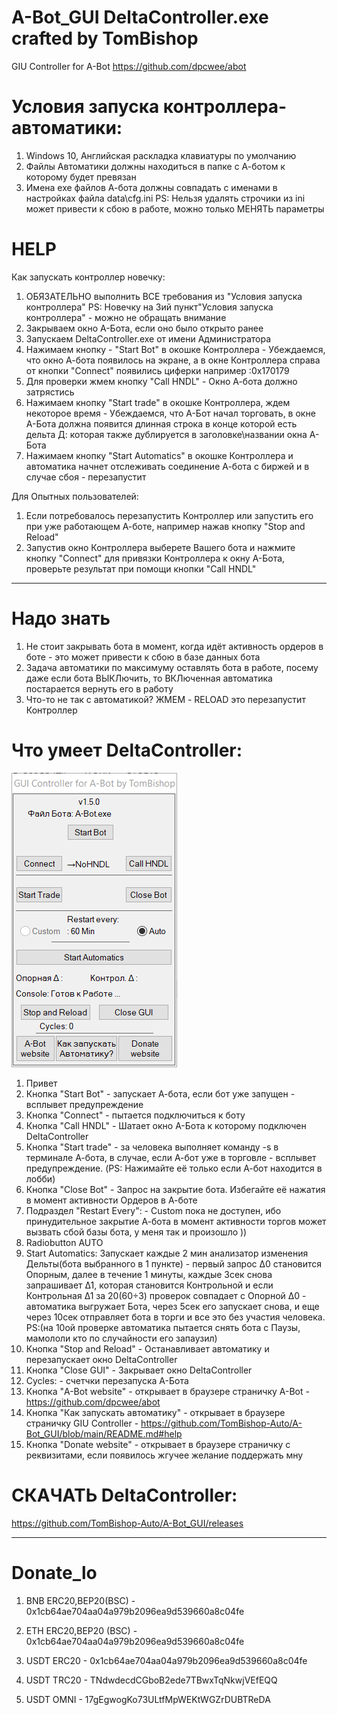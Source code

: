 # A-Bot_GUI DeltaController.exe crafted by TomBishop
GIU Controller for A-Bot https://github.com/dpcwee/abot

# Условия запуска контроллера-автоматики:
1. Windows 10, Английская раскладка клавиатуры по умолчанию
2. Файлы Автоматики должны находиться в папке с А-ботом к которому будет превязан
3. Имена exe файлов А-бота должны совпадать с именами в настройках файла data\cfg.ini PS: Нельзя удалять строчики из ini может привести к сбою в работе, можно только МЕНЯТЬ параметры

# HELP
Как запускать контроллер новечку:

1. ОБЯЗАТЕЛЬНО выполнить ВСЕ требования из "Условия запуска контроллера" PS: Новечку на 3ий пункт"Условия запуска контроллера" -  можно не обращать внимание
2. Закрываем окно А-Бота, если оно было открыто ранее
3. Запускаем DeltaController.exe от имени Администратора
4. Нажимаем кнопку - "Start Bot" в окошке Контроллера - Убеждаемся, что окно А-бота появилось на экране, а в окне Контроллера справа от кнопки "Connect" появились циферки например :0x170179
5. Для проверки жмем кнопку "Call HNDL" - Окно А-бота должно затрястись
6. Нажимаем кнопку "Start trade" в окошке Контроллера, ждем некоторое время - Убеждаемся, что А-Бот начал торговать, в окне А-Бота должна появится длинная строка в конце которой есть дельта Д: которая также дублируется в заголовке\названии окна А-Бота
7. Нажимаем кнопку "Start Automatics" в окошке Контроллера и автоматика начнет отслеживать соединение А-бота с биржей и в случае сбоя - перезапустит

Для Опытных пользователей:
1. Если потребовалось перезапустить Контроллер или запустить его при уже работающем А-боте, например нажав кнопку "Stop and Reload"
2. Запустив окно Контроллера выберете Вашего бота и нажмите кнопку "Connect" для привязки Контроллера к окну А-Бота, проверьте результат при помощи кнопки "Call HNDL"

_____________________________________________________________________________

# Надо знать
1. Не стоит закрывать бота в момент, когда идёт активность ордеров в боте - это может привести к сбою в базе данных бота
2. Задача автоматики по максимуму оставлять бота в работе, посему даже если бота ВЫКЛючить, то ВКЛюченная автоматика постарается вернуть его в работу
3. Что-то не так с автоматикой? ЖМЕМ - RELOAD это перезапустит Контроллер

# Что умеет DeltaController:
![](./pic/Main150.png)
1. Привет
2. Кнопка "Start Bot" - запускает А-бота, если бот уже запущен - всплывет предупреждение
3. Кнопка "Connect" - пытается подключиться к боту
4. Кнопка "Call HNDL" - Шатает окно А-Бота к которому подключен DeltaController
5. Кнопка "Start trade" - за человека выполняет команду -s в терминале А-бота, в случае, если А-бот уже в торговле - всплывет предупреждение. (PS: Нажимайте её только если А-бот находится в лобби)
6. Кнопка "Close Bot" - Запрос на закрытие бота. Избегайте её нажатия в момент активности Ордеров в А-боте
7. Подраздел "Restart Every": - Custom пока не доступен, ибо принудительное закрытие А-бота в момент активности торгов может вызвать сбой базы бота, у меня так и произошло ))
8. Radiobutton AUTO  
9. Start Automatics: Запускает каждые 2 мин анализатор изменения Дельты(бота выбранного в 1 пункте) - первый запрос Δ0 становится Опорным, далее в течение 1 минуты, каждые 3сек снова запрашивает Δ1, которая становится Контрольной и если Контрольная Δ1 за 20(60÷3) проверок совпадает с Опорной Δ0 - автоматика выгружает Бота, через 5сек его запускает снова, и еще через 10сек отправляет бота в торги и все это без участия человека. PS:(на 10ой проверке автоматика пытается снять бота с Паузы, мамололи кто по случайности его запаузил)
10. Кнопка "Stop and Reload" - Останавливает автоматику и перезапускает окно DeltaController
11. Кнопка "Close GUI" - Закрывает окно DeltaController
12. Cycles: - счетчки перезапуска А-Бота
13. Кнопка "A-Bot website" - открывает в браузере страничку A-Bot - https://github.com/dpcwee/abot
14. Кнопка "Как запускать автоматику" - открывает в браузере страничку GIU Controller - https://github.com/TomBishop-Auto/A-Bot_GUI/blob/main/README.md#help
15. Кнопка "Donate website" - открывает в браузере страничку с реквизитами, если появилось жгучее желание поддержать мну

# СКАЧАТЬ DeltaController: 
https://github.com/TomBishop-Auto/A-Bot_GUI/releases
_____________________________________________________________________________
# Donate_lo

1. BNB ERC20,BEP20(BSC)        - 0x1cb64ae704aa04a979b2096ea9d539660a8c04fe
2. ETH ERC20,BEP20 (BSC)       - 0x1cb64ae704aa04a979b2096ea9d539660a8c04fe

3. USDT ERC20                  - 0x1cb64ae704aa04a979b2096ea9d539660a8c04fe
4. USDT TRC20                  - TNdwdecdCGboB2ede7TBwxTqNkwjVEfEQQ
5. USDT OMNI                   - 17gEgwogKo73ULtfMpWEKtWGZrDUBTReDA

